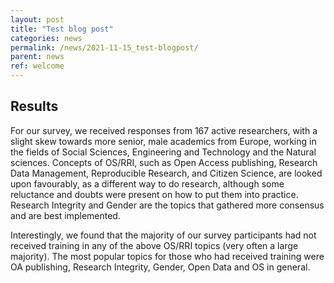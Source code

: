 ```yaml
---
layout: post
title: "Test blog post"
categories: news
permalink: /news/2021-11-15_test-blogpost/
parent: news
ref: welcome
---
```


## Results
For our survey, we received responses from 167 active researchers, with a slight skew towards more senior, male academics from Europe, working in the fields of Social Sciences, Engineering and Technology and the Natural sciences. Concepts of OS/RRI, such as Open Access publishing, Research Data Management, Reproducible Research, and Citizen Science, are looked upon favourably, as a different way to do research, although some reluctance and doubts were present on how to put them into practice. Research Integrity and Gender are the topics that gathered more consensus and are best implemented.

Interestingly, we found that the majority of our survey participants had not received training in any of the above OS/RRI topics (very often a large majority). The most popular topics for those who had received training were OA publishing, Research Integrity, Gender, Open Data and OS in general. 
